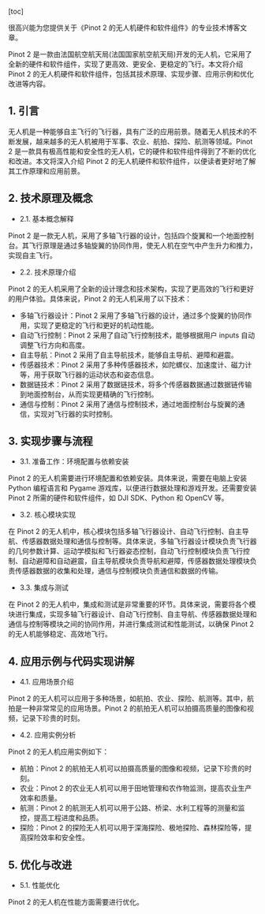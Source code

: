 
[toc]                    
                
                
很高兴能为您提供关于《Pinot 2 的无人机硬件和软件组件》的专业技术博客文章。

Pinot 2 是一款由法国航空航天局(法国国家航空航天局)开发的无人机，它采用了全新的硬件和软件组件，实现了更高效、更安全、更稳定的飞行。本文将介绍 Pinot 2 的无人机硬件和软件组件，包括其技术原理、实现步骤、应用示例和优化改进等内容。

## 1. 引言

无人机是一种能够自主飞行的飞行器，具有广泛的应用前景。随着无人机技术的不断发展，越来越多的无人机被用于军事、农业、航拍、探险、航测等领域。Pinot 2 是一款具有极高性能和安全性的无人机，它的硬件和软件组件得到了不断的优化和改进。本文将深入介绍 Pinot 2 的无人机硬件和软件组件，以便读者更好地了解其工作原理和应用前景。

## 2. 技术原理及概念

- 2.1. 基本概念解释

Pinot 2 是一款无人机，采用了多轴飞行器的设计，包括四个旋翼和一个地面控制台。其飞行原理是通过多轴旋翼的协同作用，使无人机在空气中产生升力和推力，实现自主飞行。

- 2.2. 技术原理介绍

Pinot 2 的无人机采用了全新的设计理念和技术架构，实现了更高效的飞行和更好的用户体验。具体来说，Pinot 2 的无人机采用了以下技术：

- 多轴飞行器设计：Pinot 2 采用了多轴飞行器的设计，通过多个旋翼的协同作用，实现了更稳定的飞行和更好的机动性能。
- 自动飞行控制：Pinot 2 采用了自动飞行控制技术，能够根据用户 inputs 自动调整飞行方向和高度。
- 自主导航：Pinot 2 采用了自主导航技术，能够自主导航、避障和避震。
- 传感器技术：Pinot 2 采用了多种传感器技术，如陀螺仪、加速度计、磁力计等，用于获取飞行器的运动状态和姿态信息。
- 数据链技术：Pinot 2 采用了数据链技术，将多个传感器数据通过数据链传输到地面控制台，从而实现更精确的飞行控制。
- 通信与控制：Pinot 2 采用了通信与控制技术，通过地面控制台与旋翼的通信，实现对飞行器的实时控制。

## 3. 实现步骤与流程

- 3.1. 准备工作：环境配置与依赖安装

Pinot 2 的无人机需要进行环境配置和依赖安装。具体来说，需要在电脑上安装 Python 编程语言和 Pygame 游戏库，以便进行数据处理和游戏开发。还需要安装 Pinot 2 所需的硬件和软件组件，如 DJI SDK、Python 和 OpenCV 等。
- 3.2. 核心模块实现

在 Pinot 2 的无人机中，核心模块包括多轴飞行器设计、自动飞行控制、自主导航、传感器数据处理和通信与控制等。具体来说，多轴飞行器设计模块负责飞行器的几何参数计算、运动学模拟和飞行器姿态控制，自动飞行控制模块负责飞行控制、自动避障和自动避震，自主导航模块负责导航和避障，传感器数据处理模块负责传感器数据的收集和处理，通信与控制模块负责通信和数据的传输。
- 3.3. 集成与测试

在 Pinot 2 的无人机中，集成和测试是非常重要的环节。具体来说，需要将各个模块进行集成，实现多轴飞行器设计、自动飞行控制、自主导航、传感器数据处理和通信与控制等模块之间的协同作用，并进行集成测试和性能测试，以确保 Pinot 2 的无人机能够稳定、高效地飞行。

## 4. 应用示例与代码实现讲解

- 4.1. 应用场景介绍

Pinot 2 的无人机可以应用于多种场景，如航拍、农业、探险、航测等。其中，航拍是一种非常常见的应用场景。Pinot 2 的航拍无人机可以拍摄高质量的图像和视频，记录下珍贵的时刻。
- 4.2. 应用实例分析

Pinot 2 的无人机应用实例如下：

- 航拍：Pinot 2 的航拍无人机可以拍摄高质量的图像和视频，记录下珍贵的时刻。
- 农业：Pinot 2 的农业无人机可以用于田地管理和农作物监测，提高农业生产效率和质量。
- 航测：Pinot 2 的航测无人机可以用于公路、桥梁、水利工程等的测量和监控，提高工程进度和品质。
- 探险：Pinot 2 的探险无人机可以用于深海探险、极地探险、森林探险等，提高探险效率和安全性。

## 5. 优化与改进

- 5.1. 性能优化

Pinot 2 的无人机在性能方面需要进行优化。

